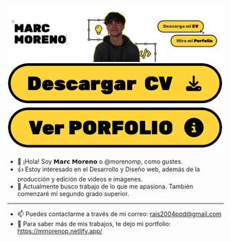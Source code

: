 
<div align="center">
  <img src ="./banner-github.jpg" />
</div>

<div with="850px" display="flex" align="center">
   <a href="https://drive.google.com/file/d/1mXdBo9sEZohmSZNwQ4aUJyJmz65IzjoX/view" target="_blank">
       <img src ="./button-cv_.png" height="100px" />
   </a>
  
   <a href="https://mmorenop.netlify.app/" target="_blank"> 
       <img src ="./button-porfolio_.png" height="100px" />
   </a>
</div>

- 👋 ¡Hola! Soy 𝗠𝗮𝗿𝗰 𝗠𝗼𝗿𝗲𝗻𝗼 o @morenomp, como gustes.
- 👍 Estoy interesado en el Desarrollo y Diseño web, además de la producción y edición de vídeos e imágenes.
- 🌱 Actualmente busco trabajo de lo que me apasiona. También comenzaré mi segundo grado superior.
- - - - - - - - - 
- 📫 Puedes contactarme a través de mi correo: rais2004pod@gmail.com
- 👀 Para saber más de mis trabajos, te dejo mi portfolio: https://mmorenop.netlify.app/

<!---
morenomp/morenomp is a ✨ special ✨ repository because its `README.md` (this file) appears on your GitHub profile.
You can click the Preview link to take a look at your changes.
--->
